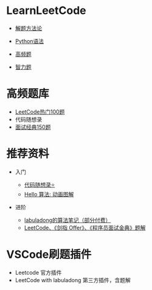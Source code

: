 # LearnLeetCode

- [解题方法论](解题方法论.md)

- [Python语法](Python语法.md)
- [高频题](高频题.md)
- [智力题](智力题.md)

# 高频题库
- [LeetCode热门100题](https://leetcode.cn/studyplan/top-100-liked/)
- 代码随想录   
- [面试经典150题](https://leetcode.cn/studyplan/top-interview-150/)


# 推荐资料
- 入门
  - [代码随想录⭐️](https://www.programmercarl.com/)
  - [Hello 算法:  动画图解](https://www.hello-algo.com/chapter_hello_algo/)

- 进阶
  - [labuladong的算法笔记（部分付费）](https://labuladong.online/algo/home/)
  - [LeetCode、《剑指 Offer》、《程序员面试金典》题解](https://doocs.github.io/leetcode/)   


# VSCode刷题插件
- Leetcode 官方插件
- LeetCode with labuladong 第三方插件，含题解
